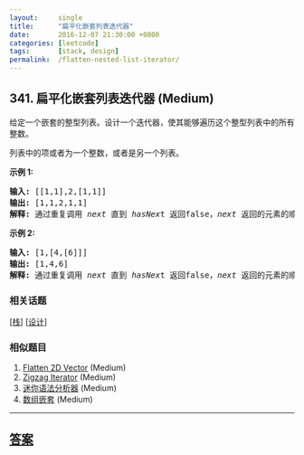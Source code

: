 ```yaml
---
layout:     single
title:      "扁平化嵌套列表迭代器"
date:       2016-12-07 21:30:00 +0800
categories: [leetcode]
tags:       [stack, design]
permalink:  /flatten-nested-list-iterator/
---
```


## 341. 扁平化嵌套列表迭代器 (Medium)

<p>给定一个嵌套的整型列表。设计一个迭代器，使其能够遍历这个整型列表中的所有整数。</p>

<p>列表中的项或者为一个整数，或者是另一个列表。</p>

<p><strong>示例 1:</strong></p>

<pre><strong>输入: </strong>[[1,1],2,[1,1]]
<strong>输出: </strong>[1,1,2,1,1]
<strong>解释: </strong>通过重复调用&nbsp;<em>next </em>直到&nbsp;<em>hasNex</em>t 返回false，<em>next&nbsp;</em>返回的元素的顺序应该是: <code>[1,1,2,1,1]</code>。</pre>

<p><strong>示例 2:</strong></p>

<pre><strong>输入: </strong>[1,[4,[6]]]
<strong>输出: </strong>[1,4,6]
<strong>解释: </strong>通过重复调用&nbsp;<em>next&nbsp;</em>直到&nbsp;<em>hasNex</em>t 返回false，<em>next&nbsp;</em>返回的元素的顺序应该是: <code>[1,4,6]</code>。
</pre>

### 相关话题
  [[栈](https://github.com/openset/leetcode/tree/master/tag/stack/README.md)]
  [[设计](https://github.com/openset/leetcode/tree/master/tag/design/README.md)]

### 相似题目
  1. [Flatten 2D Vector](/flatten-2d-vector) (Medium)
  1. [Zigzag Iterator](/zigzag-iterator) (Medium)
  1. [迷你语法分析器](/mini-parser) (Medium)
  1. [数组嵌套](/array-nesting) (Medium)

---

## [答案](https://github.com/openset/leetcode/tree/master/problems/flatten-nested-list-iterator)

